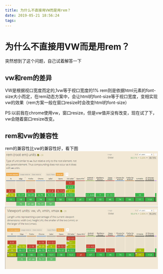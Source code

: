 ```yaml
---
title: 为什么不直接用VW而是用rem？
date: 2019-05-21 18:56:24
tags:
---
```


# 为什么不直接用VW而是用rem？

突然想到了这个问题，自己试着解答一下

## vw和rem的差异
VW是根据视口宽度而定的,1vw等于视口宽度的1%
rem则是依据html元素的font-size大小而定，在rem动态方案中，会让html的font-size等于视口宽度，变相实现vw的效果（rem方案一般在窗口resize时会改变html的font-size）

PS:以前我在chrome使用vw，窗口resize，但是vw值并没有改变，现在试了下，vw会随着窗口resize改变。

## rem和vw的兼容性
rem的兼容性比vw的兼容性好，看下图
![rem-suit.jpg](source/_posts/为什么不直接用VW而是用rem？/rem-suit.png)
![vw-suit.jpg](source/_posts/为什么不直接用VW而是用rem？/vw-suit.png)